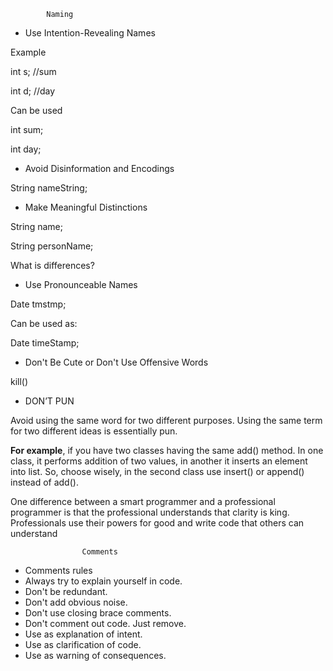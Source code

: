             Naming
 
 - Use Intention-Revealing Names
 
 Example
 
 int s; //sum
 
 int d; //day
 
 Can be used
 
 int sum;
 
 int day;
 
 - Avoid Disinformation and Encodings
 
String nameString;

- Make Meaningful Distinctions

String name;

String personName; 

What is differences?

- Use Pronounceable Names

Date tmstmp;

Can be used as: 

Date timeStamp;

- Don't Be Cute or Don't Use Offensive Words

kill()



- DON’T PUN

Avoid using the same word for two different purposes.  Using the same term for two different ideas is essentially pun.

**For example**, if you have two classes having the same add() method.  In one class, it performs addition of two values, in another it inserts an element into list.  So, choose wisely, in the second class use insert() or append() instead of add().


One difference between a smart programmer and a professional programmer is that the professional understands that clarity is king.  Professionals use their powers for good and write code that others can understand

                    Comments 
                    
- Comments rules
- Always try to explain yourself in code.
- Don't be redundant.
- Don't add obvious noise.
- Don't use closing brace comments.
- Don't comment out code. Just remove.
- Use as explanation of intent.
- Use as clarification of code.
- Use as warning of consequences.